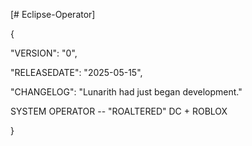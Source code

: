 [# Eclipse-Operator]

{

"VERSION": "0",

"RELEASEDATE": "2025-05-15",

"CHANGELOG": "Lunarith had just began development."

SYSTEM OPERATOR -- "ROALTERED" DC + ROBLOX

}
